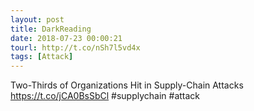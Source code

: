 ```yaml
---
layout: post
title: DarkReading
date: 2018-07-23 00:00:21
tourl: http://t.co/nSh7l5vd4x
tags: [Attack]
---
```

Two-Thirds of Organizations Hit in Supply-Chain Attacks https://t.co/jCA0BsSbCl #supplychain #attack